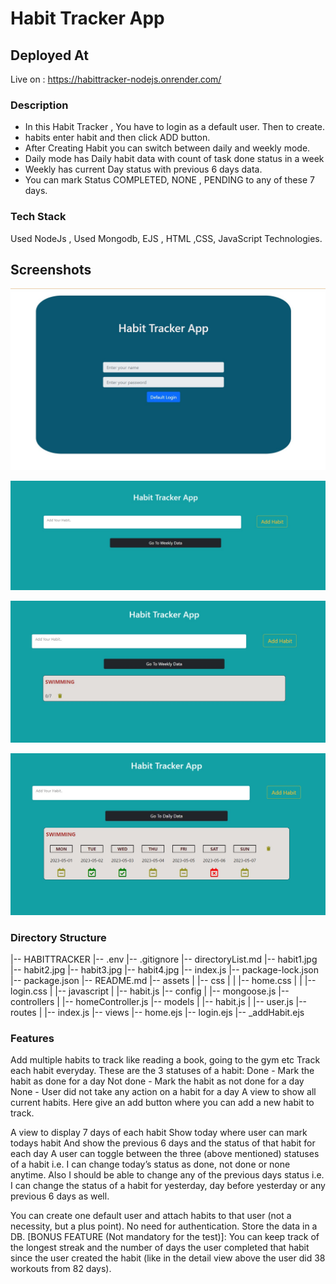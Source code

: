 # Habit Tracker App

## Deployed At

Live on : https://habittracker-nodejs.onrender.com/

### Description

- In this Habit Tracker , You have to login as a default user. Then to create.
- habits enter habit and then click ADD button.
- After Creating Habit you can switch between daily and weekly mode.
- Daily mode has Daily habit data with count of task done status in a week
- Weekly has current Day status with previous 6 days data.
- You can mark Status COMPLETED, NONE , PENDING to any of these 7 days.

### Tech Stack

Used NodeJs , Used Mongodb, EJS , HTML ,CSS, JavaScript Technologies.

## Screenshots

![App Screenshot](/habit1.jpg?raw=true "Optional Title")

![App Screenshot](/habit2.jpg?raw=true "Optional Title")

![App Screenshot](/habit3.jpg?raw=true "Optional Title")

![App Screenshot](/habit4.jpg?raw=true "Optional Title")

### Directory Structure

|-- HABITTRACKER
|-- .env
|-- .gitignore
|-- directoryList.md
|-- habit1.jpg
|-- habit2.jpg
|-- habit3.jpg
|-- habit4.jpg
|-- index.js
|-- package-lock.json
|-- package.json
|-- README.md
|-- assets
| |-- css
| | |-- home.css
| | |-- login.css
| |-- javascript
| |-- habit.js
|-- config
| |-- mongoose.js
|-- controllers
| |-- homeController.js
|-- models
| |-- habit.js
| |-- user.js
|-- routes
| |-- index.js
|-- views
|-- home.ejs
|-- login.ejs
|-- \_addHabit.ejs

### Features

Add multiple habits to track like reading a book, going to the gym etc
Track each habit everyday. These are the 3 statuses of a habit:
Done - Mark the habit as done for a day
Not done - Mark the habit as not done for a day
None - User did not take any action on a habit for a day
A view to show all current habits. Here give an add button where you can add a new habit to track.

A view to display 7 days of each habit
Show today where user can mark todays habit
And show the previous 6 days and the status of that habit for each day
A user can toggle between the three (above mentioned) statuses of a habit i.e. I can change today’s status as done, not done or none anytime.
Also I should be able to change any of the previous days status i.e. I can change the status of a habit for yesterday, day before yesterday or any previous 6 days as well.

You can create one default user and attach habits to that user (not a necessity, but a plus point). No need for authentication.
Store the data in a DB.
[BONUS FEATURE (Not mandatory for the test)]: You can keep track of the longest streak and the number of days the user completed that habit since the user created the habit (like in the detail view above the user did 38 workouts from 82 days).

